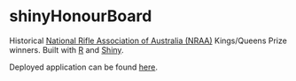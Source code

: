 # shinyHonourBoard
Historical [National Rifle Association of Australia (NRAA)](http://www.nraa.com.au/) Kings/Queens Prize winners. Built with [R](https://www.r-project.org/) and [Shiny](https://shiny.rstudio.com/).

Deployed application can be found [here](https://trentham3269.shinyapps.io/shinyhonourboard/).
